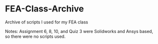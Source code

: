 # FEA-Class-Archive
Archive of scripts I used for my FEA class


Notes: Assignment 6, 8, 10, and Quiz 3 were Solidworks and Ansys based, so there were no scripts used.
